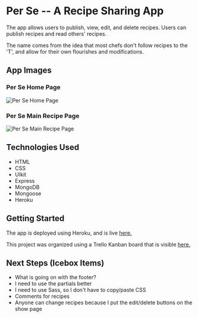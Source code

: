 # Per Se -- A Recipe Sharing App

The app allows users to publish, view, edit, and delete recipes. Users can publish recipes and read others' recipes. 

The name comes from the idea that most chefs don't follow recipes to the 'T', and allow for their own flourishes and modifications.

## App Images

### Per Se Home Page
![Per Se Home Page](https://i.imgur.com/3Q8csRt.png)

### Per Se Main Recipe Page
![Per Se Main Recipe Page](https://i.imgur.com/wXzwU1C.png)

## Technologies Used

- HTML
- CSS
- UIkit
- Express
- MongoDB
- Mongoose
- Heroku

## Getting Started

The app is deployed using Heroku, and is live [here.](https://per-se-app.herokuapp.com/)

This project was organized using a Trello Kanban board that is visible [here.](https://trello.com/b/rq88HumJ/per-se)

## Next Steps (Icebox Items)

- What is going on with the footer?
- I need to use the partials better
- I need to use Sass, so I don't have to copy/paste CSS
- Comments for recipes
- Anyone can change recipes because I put the edit/delete buttons on the show page


